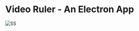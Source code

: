 # Video Ruler - An Electron App

![SS](https://i.ibb.co/XpN7V37/Screen-Shot-2020-10-23-at-6-48-33-PM.png)